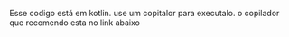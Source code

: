 Esse codigo está em kotlin.
use um copitalor para executalo.
o copilador que recomendo esta no link abaixo
